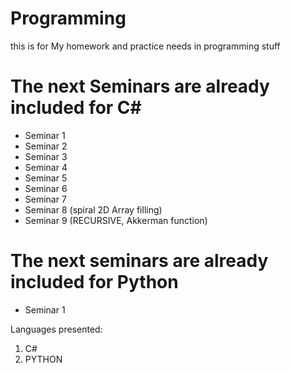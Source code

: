 # Programming
this is for My homework and practice needs in programming stuff
# The next Seminars are already included for C#
* Seminar 1
* Seminar 2
* Seminar 3
* Seminar 4
* Seminar 5
* Seminar 6
* Seminar 7
* Seminar 8 (spiral 2D Array filling)
* Seminar 9 (RECURSIVE, Akkerman function)

# The next seminars are already included for Python
* Seminar 1

Languages presented:
1. C#
2. PYTHON